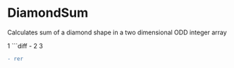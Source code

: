 # DiamondSum
Calculates sum of a diamond shape in a two dimensional ODD integer array

1 ```diff - 2 3
```diff
- rer
